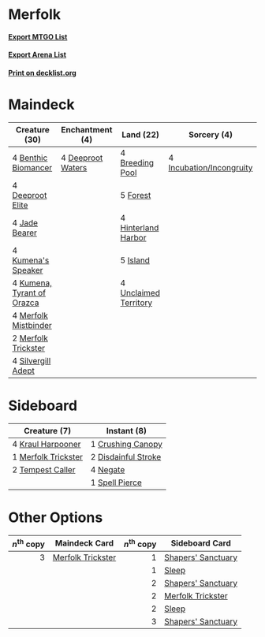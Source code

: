 # Merfolk

#### [Export MTGO List](../collection/Merfolk/Merfolk.txt)
#### [Export Arena List](../collection/Merfolk/Merfolk_arena.txt)
#### [Print on decklist.org](http://decklist.org/?deckmain=4%09Benthic%20Biomancer%0A4%09Breeding%20Pool%0A4%09Deeproot%20Elite%0A4%09Deeproot%20Waters%0A5%09Forest%0A4%09Hinterland%20Harbor%0A4%09Incubation/Incongruity%0A5%09Island%0A4%09Jade%20Bearer%0A4%09Kumena's%20Speaker%0A4%09Kumena,%20Tyrant%20of%20Orazca%0A4%09Merfolk%20Mistbinder%0A2%09Merfolk%20Trickster%0A4%09Silvergill%20Adept%0A4%09Unclaimed%20Territory&deckside=1%09Crushing%20Canopy%0A2%09Disdainful%20Stroke%0A4%09Kraul%20Harpooner%0A1%09Merfolk%20Trickster%0A4%09Negate%0A1%09Spell%20Pierce%0A2%09Tempest%20Caller)
# Maindeck

|                                            Creature (30)                                            |                                      Enchantment (4)                                       |                                           Land (22)                                            |                                            Sorcery (4)                                            |
|-----------------------------------------------------------------------------------------------------|--------------------------------------------------------------------------------------------|------------------------------------------------------------------------------------------------|---------------------------------------------------------------------------------------------------|
|4 [Benthic Biomancer](http://gatherer.wizards.com/Pages/Card/Details.aspx?multiverseid=457176)       |4 [Deeproot Waters](http://gatherer.wizards.com/Pages/Card/Details.aspx?multiverseid=435203)|4 [Breeding Pool](http://gatherer.wizards.com/Pages/Card/Details.aspx?multiverseid=97088)       |4 [Incubation/Incongruity](http://gatherer.wizards.com/Pages/Card/Details.aspx?multiverseid=457370)|
|4 [Deeproot Elite](http://gatherer.wizards.com/Pages/Card/Details.aspx?multiverseid=439784)          |                                                                                            |5 [Forest](http://gatherer.wizards.com/Pages/Card/Details.aspx?multiverseid=439860)             |                                                                                                   |
|4 [Jade Bearer](http://gatherer.wizards.com/Pages/Card/Details.aspx?multiverseid=439791)             |                                                                                            |4 [Hinterland Harbor](http://gatherer.wizards.com/Pages/Card/Details.aspx?multiverseid=443128)  |                                                                                                   |
|4 [Kumena's Speaker](http://gatherer.wizards.com/Pages/Card/Details.aspx?multiverseid=435352)        |                                                                                            |5 [Island](http://gatherer.wizards.com/Pages/Card/Details.aspx?multiverseid=439857)             |                                                                                                   |
|4 [Kumena, Tyrant of Orazca](http://gatherer.wizards.com/Pages/Card/Details.aspx?multiverseid=439821)|                                                                                            |4 [Unclaimed Territory](http://gatherer.wizards.com/Pages/Card/Details.aspx?multiverseid=435419)|                                                                                                   |
|4 [Merfolk Mistbinder](http://gatherer.wizards.com/Pages/Card/Details.aspx?multiverseid=439823)      |                                                                                            |                                                                                                |                                                                                                   |
|2 [Merfolk Trickster](http://gatherer.wizards.com/Pages/Card/Details.aspx?multiverseid=442944)       |                                                                                            |                                                                                                |                                                                                                   |
|4 [Silvergill Adept](http://gatherer.wizards.com/Pages/Card/Details.aspx?multiverseid=139682)        |                                                                                            |                                                                                                |                                                                                                   |


# Sideboard

|                                         Creature (7)                                         |                                         Instant (8)                                          |
|----------------------------------------------------------------------------------------------|----------------------------------------------------------------------------------------------|
|4 [Kraul Harpooner](http://gatherer.wizards.com/Pages/Card/Details.aspx?multiverseid=452886)  |1 [Crushing Canopy](http://gatherer.wizards.com/Pages/Card/Details.aspx?multiverseid=452876)  |
|1 [Merfolk Trickster](http://gatherer.wizards.com/Pages/Card/Details.aspx?multiverseid=442944)|2 [Disdainful Stroke](http://gatherer.wizards.com/Pages/Card/Details.aspx?multiverseid=420705)|
|2 [Tempest Caller](http://gatherer.wizards.com/Pages/Card/Details.aspx?multiverseid=435239)   |4 [Negate](http://gatherer.wizards.com/Pages/Card/Details.aspx?multiverseid=423707)           |
|                                                                                              |1 [Spell Pierce](http://gatherer.wizards.com/Pages/Card/Details.aspx?multiverseid=425876)     |


# Other Options

|*n*<sup>th</sup> copy|                                       Maindeck Card                                        |*n*<sup>th</sup> copy|                                       Sideboard Card                                        |
|--------------------:|--------------------------------------------------------------------------------------------|--------------------:|---------------------------------------------------------------------------------------------|
|                    3|[Merfolk Trickster](http://gatherer.wizards.com/Pages/Card/Details.aspx?multiverseid=442944)|                    1|[Shapers' Sanctuary](http://gatherer.wizards.com/Pages/Card/Details.aspx?multiverseid=435362)|
|                     |                                                                                            |                    1|[Sleep](http://gatherer.wizards.com/Pages/Card/Details.aspx?multiverseid=405385)             |
|                     |                                                                                            |                    2|[Shapers' Sanctuary](http://gatherer.wizards.com/Pages/Card/Details.aspx?multiverseid=435362)|
|                     |                                                                                            |                    2|[Merfolk Trickster](http://gatherer.wizards.com/Pages/Card/Details.aspx?multiverseid=442944) |
|                     |                                                                                            |                    2|[Sleep](http://gatherer.wizards.com/Pages/Card/Details.aspx?multiverseid=405385)             |
|                     |                                                                                            |                    3|[Shapers' Sanctuary](http://gatherer.wizards.com/Pages/Card/Details.aspx?multiverseid=435362)|


